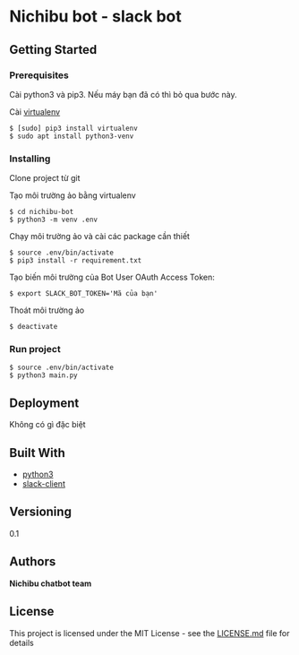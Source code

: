 # Nichibu bot - slack bot

## Getting Started

### Prerequisites

Cài python3 và pip3. Nếu máy bạn đã có thì bỏ qua bước này.

Cài [virtualenv](https://virtualenv.pypa.io/en/stable/installation/)
```
$ [sudo] pip3 install virtualenv
$ sudo apt install python3-venv
```

### Installing

Clone project từ git

Tạo môi trường ảo bằng virtualenv
```
$ cd nichibu-bot
$ python3 -m venv .env
```

Chạy môi trường ảo và cài các package cần thiết
```
$ source .env/bin/activate
$ pip3 install -r requirement.txt
```

Tạo biến môi trường của Bot User OAuth Access Token:
```
$ export SLACK_BOT_TOKEN='Mã của bạn'
```

Thoát môi trường ảo
```
$ deactivate
```

### Run project

```
$ source .env/bin/activate
$ python3 main.py
```

## Deployment

Không có gì đặc biệt

## Built With

* [python3](https://www.python.org/)
* [slack-client](https://slack.com/)

## Versioning

0.1

## Authors

**Nichibu chatbot team**

## License

This project is licensed under the MIT License - see the [LICENSE.md](LICENSE.md) file for details
